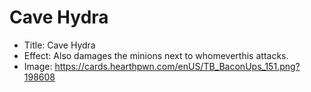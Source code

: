 # Cave Hydra
- Title:  Cave Hydra
- Effect:  Also damages the minions next to whomeverthis attacks.
- Image:  https://cards.hearthpwn.com/enUS/TB_BaconUps_151.png?198608
